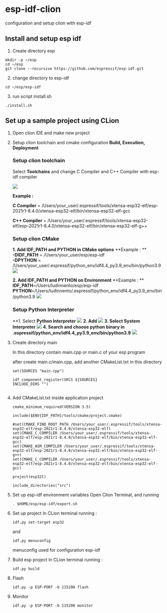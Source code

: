 # esp-idf-clion
configuration and setup clion with esp-idf

## Install and setup esp idf
1. Create directory esp
```
mkdir -p ~/esp
cd ~/esp
git clone --recursive https://github.com/espressif/esp-idf.git
```

2. change directory to esp-idf
```
cd ~/esp/esp-idf
```

3. run script install.sh
```
./install.sh
```

## Set up a sample project using CLion

1. Open clion IDE and make new project
2. Setup clion toolchain and cmake configuration **Build, Execution, Deployment**

    ### Setup clion toolchain
    Select **Toolchains** and change C Compiler and C++ Compiler with esp-idf compiler

    ![](images/1.png) 

    **Example :**

    **C Compiler** = /Users/your_user/.espressif/tools/xtensa-esp32-elf/esp-2021r1-8.4.0/xtensa-esp32-elf/bin/xtensa-esp32-elf-gcc

    **C++ Compiler** = /Users/your_user/.espressif/tools/xtensa-esp32-elf/esp-2021r1-8.4.0/xtensa-esp32-elf/bin/xtensa-esp32-elf-g++

      ### Setup clion CMake

        
      **1. Add IDF_PATH and PYTHON in CMake options**
            **Example : **
            <br>
            **-DIDF_PATH** = /Users/your_user/esp/esp-idf 
            <br>
            **-DPYTHON** = /Users/your_user/.espressif/python_env/idf4.4_py3.9_env/bin/python3.9
            ![](images/2.png) 

      **2. Add IDF_PATH and PYTHON on Environment**
            **Example : **
            <br>
            **IDF_PATH**=/Users/ludinnento/esp/esp-idf
            <br>
            **PYTHON**=/Users/ludinnento/.espressif/python_env/idf4.4_py3.9_env/bin/python3.9
            ![](images/3.png)         

      ### Setup Python Interpreter

      **1. Select **Python Interpreter**
            ![](images/4.png) 
      **2. Add** 
            ![](images/5.png)
      **3. Select System Interpreter**
            ![](images/6.png)
      **4. Search and choose python binary in .espressif/python_env/idf4.4_py3.9_env/bin/python3.9**
            ![](images/7.png)
    
4. Create directory main

    In this directory contain main.cpp or main.c of your esp program
    
    after create main.c/main.cpp, add another CMakeList.txt in this directory
    ```
    set(SOURCES "main.cpp")

    idf_component_register(SRCS ${SOURCES}
    INCLUDE_DIRS "")
        
    ```
    
5. Add CMakeList.txt inside application project

    ```
    cmake_minimum_required(VERSION 3.5)

    include($ENV{IDF_PATH}/tools/cmake/project.cmake)

    #set(CMAKE_FIND_ROOT_PATH /Users/your_user/.espressif/tools/xtensa-esp32-elf/esp-2021r1-8.4.0/xtensa-esp32-elf)
    set(CMAKE_C_COMPILER /Users/your_user/.espressif/tools/xtensa-esp32-elf/esp-2021r1-8.4.0/xtensa-esp32-elf/bin/xtensa-esp32-elf-gcc)
    set(CMAKE_ASM_COMPILER /Users/your_user/.espressif/tools/xtensa-esp32-elf/esp-2021r1-8.4.0/xtensa-esp32-elf/bin/xtensa-esp32-elf-g++)
    set(CMAKE_C_COMPILER /Users/your_user/.espressif/tools/xtensa-esp32-elf/esp-2021r1-8.4.0/xtensa-esp32-elf/bin/xtensa-esp32-elf-gcc)

    project(esp32t)

    include_directories("src")
    ```
6. Set up esp-idf environment variables
    Open Clion Terminal, and running
    ```
    . $HOME/esp/esp-idf/export.sh
    ```

7. Set up project
    In CLion terminal running : 
    ```
    idf.py set-target esp32
    ```
    and
    ```
    idf.py menuconfig
    ```
    menuconfig used for configuration esp-idf 

7. Build esp project
    In CLion terminal running : 
    ```
    idf.py build
    ```

8. Flash
     ```
     idf.py -p ESP-PORT -b 115200 flash 
     ```

9. Monitor
    ```
    idf.py -p ESP-PORT -b 115200 monitor  
